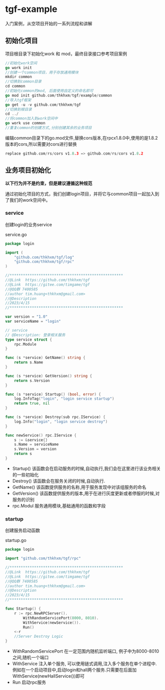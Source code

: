 # tgf-example
入门案例，从空项目开始的一系列流程和讲解

## 初始化项目

项目根目录下初始化work 和 mod，最终目录接口参考项目案例

```go
//初始化work空间
go work init
//创建一个common项目，用于存放通用模块
mkdir common
//切换到common目录
cd common
//初始化common的mod, 后面使用自定义的命名即可
go mod init github.com/thkhxm/tgf/example/common
//导入tgf框架
go get -u -v github.com/thkhxm/tgf
//切换到根目录
cd ../
//将common加入到work空间中
go work use common
//重复common的创建方式,分别创建其余的业务项目
```

编辑common目录下的go.mod文件,替换cors版本,在rpcx1.8.0中,使用的是1.8.2版本的cors,所以需要对cors进行替换

```go
replace github.com/rs/cors v1.8.3 => github.com/rs/cors v1.8.2
```



## 业务项目初始化

**以下行为并不是约束，但是建议遵循这种规范**

通过初始化项目的方式，我们创建login项目，并将它与common项目一起加入到了我们的work空间中。

### service

创建login的业务service

service.go

```go
package login

import (
	"github.com/thkhxm/tgf/log"
	"github.com/thkhxm/tgf/rpc"
)

//***************************************************
//@Link  https://github.com/thkhxm/tgf
//@Link  https://gitee.com/timgame/tgf
//@QQ群 7400585
//author tim.huang<thkhxm@gmail.com>
//@Description
//2023/4/15
//***************************************************

var version = "1.0"
var serviceName = "login"

// service
// @Description: 登录相关服务
type service struct {
	rpc.Module
}

func (s *service) GetName() string {
	return s.Name
}

func (s *service) GetVersion() string {
	return s.Version
}

func (s *service) Startup() (bool, error) {
	log.InfoTag("login", "login service startup")
	return true, nil
}

func (s *service) Destroy(sub rpc.IService) {
	log.Info("login", "login service destroy")
}

func newService() rpc.IService {
	s := &service{}
	s.Name = serviceName
	s.Version = version
	return s
}
```

- Startup()		该函数会在启动服务的时候,自动执行,我们会在这里进行该业务相关的一些初始化
- Destroy()       该函数会在服务关闭的时候,自动执行.
- GetName()    该函数提供服务的名称,用于服务发现中对该组服务的命名
- GetVersion()  该函数提供服务的版本,用于在进行灰度更新或者停服的时候,对服务的识别
- rpc.Modul      服务通用模块,基础通用的函数和字段



### startup

创建服务启动函数

startup.go

```go
package login

import "github.com/thkhxm/tgf/rpc"

//***************************************************
//@Link  https://github.com/thkhxm/tgf
//@Link  https://gitee.com/timgame/tgf
//@QQ群 7400585
//author tim.huang<thkhxm@gmail.com>
//@Description
//2023/4/15
//***************************************************

func Startup() {
	r := rpc.NewRPCServer().
		WithRandomServicePort(8000, 8010).
		WithService(newService()).
		Run()
	<-r
	//Server Destroy Logic
}

```

- WithRandomServicePort   在一定范围内随机监听端口, 例子中为8000-8010之间,随机一个端口
- WithService    注入单个服务, 可以使用链式调用,注入多个服务在单个进程中. 例如在一个启动项目中,启动login和hall两个服务.只需要在后面加WithService(newHallService())即可
- Run    启动rpc服务





